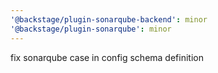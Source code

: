 ```yaml
---
'@backstage/plugin-sonarqube-backend': minor
'@backstage/plugin-sonarqube': minor
---
```


fix sonarqube case in config schema definition
